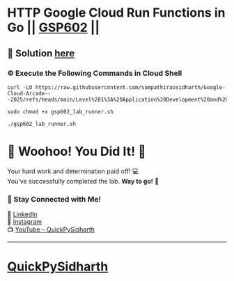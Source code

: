 # HTTP Google Cloud Run Functions in Go || [GSP602](https://www.cloudskillsboost.google/focuses/5171?parent=catalog) ||

## 🔑 Solution [here](#)

### ⚙️ Execute the Following Commands in Cloud Shell

```
curl -LO https://raw.githubusercontent.com/sampathiraosidharth/Google-Cloud-Arcade---2025/refs/heads/main/Level%201%3A%20Application%20Development%20and%20Security%20with%20GCP/Secure%20and%20Monitor/HTTP%20Google%20Cloud%20Run%20Functions%20in%20Go/gsp602_lab_runner.sh

sudo chmod +x gsp602_lab_runner.sh

./gsp602_lab_runner.sh
```

# 🎉 Woohoo! You Did It! 🎉

Your hard work and determination paid off! 💻  
You've successfully completed the lab. **Way to go!** 🚀

### 💬 Stay Connected with Me!

🔗 [LinkedIn](https://www.linkedin.com/in/sampathi-sidharth/)  
📸 [Instagram](https://www.instagram.com/sampathi_rao_sidharth/)  
📺 [YouTube – QuickPySidharth](https://www.youtube.com/@QuickPySidharth)

---

# [QuickPySidharth](https://www.youtube.com/@QuickPySidharth)
